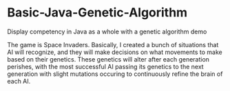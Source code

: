 # Basic-Java-Genetic-Algorithm
Display competency in Java as a whole with a genetic algorithm demo

The game is Space Invaders.
Basically, I created a bunch of situations that AI will recognize, 
and they will make decisions on what movements to make based on 
their genetics. These genetics will alter after each generation
perishes, with the most successful AI passing its genetics to 
the next generation with slight mutations occuring to continuously 
refine the brain of each AI.

